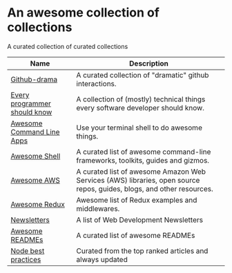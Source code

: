 # An awesome collection of collections
A curated collection of curated collections

| Name  | Description |
| ------------- | ------------- |
| [Github-drama](https://github.com/nikolas/github-drama) | A curated collection of "dramatic" github interactions. |
| [Every programmer should know](https://github.com/mr-mig/every-programmer-should-know) | A collection of (mostly) technical things every software developer should know. |
| [Awesome Command Line Apps](https://github.com/herrbischoff/awesome-command-line-apps) | Use your terminal shell to do awesome things. |
| [Awesome Shell](https://github.com/alebcay/awesome-shell) | A curated list of awesome command-line frameworks, toolkits, guides and gizmos. |
| [Awesome AWS](https://github.com/donnemartin/awesome-aws) | A curated list of awesome Amazon Web Services (AWS) libraries, open source repos, guides, blogs, and other resources. |
| [Awesome Redux](https://github.com/xgrommx/awesome-redux) | Awesome list of Redux examples and middlewares. |
| [Newsletters](https://gist.github.com/threequal/a5c58208eb0d2082b011accc06796945) | A list of Web Development Newsletters |
| [Awesome READMEs](https://github.com/matiassingers/awesome-readme) | A curated list of awesome READMEs |
| [Node best practices](https://github.com/i0natan/nodebestpractices) | Curated from the top ranked articles and always updated |
